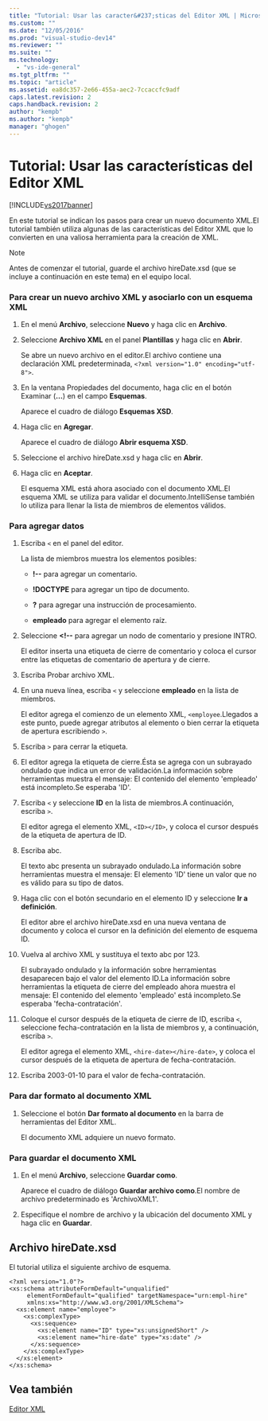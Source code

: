 ```yaml
---
title: "Tutorial: Usar las caracter&#237;sticas del Editor XML | Microsoft Docs"
ms.custom: ""
ms.date: "12/05/2016"
ms.prod: "visual-studio-dev14"
ms.reviewer: ""
ms.suite: ""
ms.technology: 
  - "vs-ide-general"
ms.tgt_pltfrm: ""
ms.topic: "article"
ms.assetid: ea8dc357-2e66-455a-aec2-7ccaccfc9adf
caps.latest.revision: 2
caps.handback.revision: 2
author: "kempb"
ms.author: "kempb"
manager: "ghogen"
---
```

# Tutorial: Usar las caracter&#237;sticas del Editor XML
[!INCLUDE[vs2017banner](../code-quality/includes/vs2017banner.md)]

En este tutorial se indican los pasos para crear un nuevo documento XML.El tutorial también utiliza algunas de las características del Editor XML que lo convierten en una valiosa herramienta para la creación de XML.  
  
> [!NOTE]
>  Antes de comenzar el tutorial, guarde el archivo hireDate.xsd \(que se incluye a continuación en este tema\) en el equipo local.  
  
### Para crear un nuevo archivo XML y asociarlo con un esquema XML  
  
1.  En el menú **Archivo**, seleccione **Nuevo** y haga clic en **Archivo**.  
  
2.  Seleccione **Archivo XML** en el panel **Plantillas** y haga clic en **Abrir**.  
  
     Se abre un nuevo archivo en el editor.El archivo contiene una declaración XML predeterminada, `<?xml version="1.0" encoding="utf-8">`.  
  
3.  En la ventana Propiedades del documento, haga clic en el botón Examinar \(**…**\) en el campo **Esquemas**.  
  
     Aparece el cuadro de diálogo **Esquemas XSD**.  
  
4.  Haga clic en **Agregar**.  
  
     Aparece el cuadro de diálogo **Abrir esquema XSD**.  
  
5.  Seleccione el archivo hireDate.xsd y haga clic en **Abrir**.  
  
6.  Haga clic en **Aceptar**.  
  
     El esquema XML está ahora asociado con el documento XML.El esquema XML se utiliza para validar el documento.IntelliSense también lo utiliza para llenar la lista de miembros de elementos válidos.  
  
### Para agregar datos  
  
1.  Escriba `<` en el panel del editor.  
  
     La lista de miembros muestra los elementos posibles:  
  
    -   **\!\-\-** para agregar un comentario.  
  
    -   **\!DOCTYPE** para agregar un tipo de documento.  
  
    -   **?** para agregar una instrucción de procesamiento.  
  
    -   **empleado** para agregar el elemento raíz.  
  
2.  Seleccione **\<\!\-\-** para agregar un nodo de comentario y presione INTRO.  
  
     El editor inserta una etiqueta de cierre de comentario y coloca el cursor entre las etiquetas de comentario de apertura y de cierre.  
  
3.  Escriba Probar archivo XML.  
  
4.  En una nueva línea, escriba `<` y seleccione **empleado** en la lista de miembros.  
  
     El editor agrega el comienzo de un elemento XML, `<employee`.Llegados a este punto, puede agregar atributos al elemento o bien cerrar la etiqueta de apertura escribiendo `>`.  
  
5.  Escriba `>` para cerrar la etiqueta.  
  
6.  El editor agrega la etiqueta de cierre.Ésta se agrega con un subrayado ondulado que indica un error de validación.La información sobre herramientas muestra el mensaje: El contenido del elemento 'empleado' está incompleto.Se esperaba 'ID'.  
  
7.  Escriba `<` y seleccione **ID** en la lista de miembros.A continuación, escriba `>`.  
  
     El editor agrega el elemento XML, `<ID></ID>`, y coloca el cursor después de la etiqueta de apertura de ID.  
  
8.  Escriba abc.  
  
     El texto abc presenta un subrayado ondulado.La información sobre herramientas muestra el mensaje: El elemento 'ID' tiene un valor que no es válido para su tipo de datos.  
  
9. Haga clic con el botón secundario en el elemento ID y seleccione **Ir a definición**.  
  
     El editor abre el archivo hireDate.xsd en una nueva ventana de documento y coloca el cursor en la definición del elemento de esquema ID.  
  
10. Vuelva al archivo XML y sustituya el texto abc por 123.  
  
     El subrayado ondulado y la información sobre herramientas desaparecen bajo el valor del elemento ID.La información sobre herramientas la etiqueta de cierre del empleado ahora muestra el mensaje: El contenido del elemento 'empleado' está incompleto.Se esperaba 'fecha\-contratación'.  
  
11. Coloque el cursor después de la etiqueta de cierre de ID, escriba `<`, seleccione fecha\-contratación en la lista de miembros y, a continuación, escriba `>`.  
  
     El editor agrega el elemento XML, `<hire-date></hire-date>`, y coloca el cursor después de la etiqueta de apertura de fecha\-contratación.  
  
12. Escriba 2003\-01\-10 para el valor de fecha\-contratación.  
  
### Para dar formato al documento XML  
  
1.  Seleccione el botón **Dar formato al documento** en la barra de herramientas del Editor XML.  
  
     El documento XML adquiere un nuevo formato.  
  
### Para guardar el documento XML  
  
1.  En el menú **Archivo**, seleccione **Guardar como**.  
  
     Aparece el cuadro de diálogo **Guardar archivo como**.El nombre de archivo predeterminado es 'ArchivoXML1'.  
  
2.  Especifique el nombre de archivo y la ubicación del documento XML y haga clic en **Guardar**.  
  
## Archivo hireDate.xsd  
 El tutorial utiliza el siguiente archivo de esquema.  
  
```  
<?xml version="1.0"?>  
<xs:schema attributeFormDefault="unqualified"  
     elementFormDefault="qualified" targetNamespace="urn:empl-hire"  
     xmlns:xs="http://www.w3.org/2001/XMLSchema">  
  <xs:element name="employee">  
    <xs:complexType>  
      <xs:sequence>  
        <xs:element name="ID" type="xs:unsignedShort" />  
        <xs:element name="hire-date" type="xs:date" />  
      </xs:sequence>  
    </xs:complexType>  
  </xs:element>  
</xs:schema>  
```  
  
## Vea también  
 [Editor XML](../xml-tools/xml-editor.md)